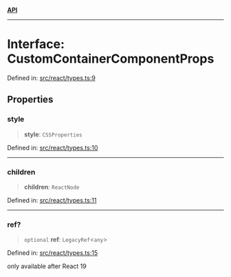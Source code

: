 [**API**](../../API.md)

***

# Interface: CustomContainerComponentProps

Defined in: [src/react/types.ts:9](https://github.com/inokawa/virtua/blob/dc2f657ff6a1dc801789978a3ca99ff4f4adf618/src/react/types.ts#L9)

## Properties

### style

> **style**: `CSSProperties`

Defined in: [src/react/types.ts:10](https://github.com/inokawa/virtua/blob/dc2f657ff6a1dc801789978a3ca99ff4f4adf618/src/react/types.ts#L10)

***

### children

> **children**: `ReactNode`

Defined in: [src/react/types.ts:11](https://github.com/inokawa/virtua/blob/dc2f657ff6a1dc801789978a3ca99ff4f4adf618/src/react/types.ts#L11)

***

### ref?

> `optional` **ref**: `LegacyRef`\<`any`\>

Defined in: [src/react/types.ts:15](https://github.com/inokawa/virtua/blob/dc2f657ff6a1dc801789978a3ca99ff4f4adf618/src/react/types.ts#L15)

only available after React 19
